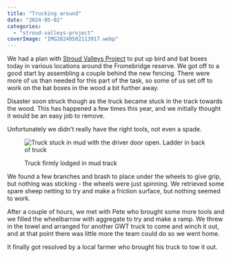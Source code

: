```yaml
---
title: "Trucking around"
date: "2024-05-02"
categories: 
  - "stroud-valleys-project"
coverImage: "IMG20240502113917.webp"
---
```


We had a plan with [Stroud Valleys Project](https://www.stroudvalleysproject.org/) to put up bird and bat boxes today in various locations around the Fromebridge reserve. We got off to a good start by assembling a couple behind the new fencing. There were more of us than needed for this part of the task, so some of us set off to work on the bat boxes in the wood a bit further away.

Disaster soon struck though as the truck became stuck in the track towards the wood. This has happened a few times this year, and we initially thought it would be an easy job to remove.

Unfortunately we didn't really have the right tools, not even a spade.

<figure>

![Truck stuck in mud with the driver door open. Ladder in back of truck](images/IMG20240502113917-1024x576.webp)

<figcaption>

Truck firmly lodged in mud track

</figcaption>

</figure>

We found a few branches and brash to place under the wheels to give grip, but nothing was sticking - the wheels were just spinning. We retrieved some spare sheep netting to try and make a friction surface, but nothing seemed to work.

After a couple of hours, we met with Pete who brought some more tools and we filled the wheelbarrow with aggregate to try and make a ramp. We threw in the towel and arranged for another GWT truck to come and winch it out, and at that point there was little more the team could do so we went home.

It finally got resolved by a local farmer who brought his truck to tow it out.
